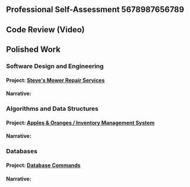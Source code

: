 ## Professional Self-Assessment 5678987656789

## Code Review (Video)

## Polished Work

### Software Design and Engineering

#### Project: [Steve's Mower Repair Services](https://github.com/IanHefflefinger/CS-499/tree/master/StevesWebsite)

#### Narrative: 


### Algorithms and Data Structures

#### Project: [Apples & Oranges / Inventory Management System](https://github.com/IanHefflefinger/CS-499/tree/master/ApplesAndOranges)

#### Narrative: 


### Databases

#### Project: [Database Commands](https://github.com/IanHefflefinger/CS-499/tree/master/DatabaseCommands)

#### Narrative: 

